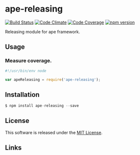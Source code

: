 ape-releasing
==========

[![Build Status][my_travis_badge_url]][my_travis_url]
[![Code Climate][my_codeclimate_badge_url]][my_codeclimate_url]
[![Code Coverage][my_codeclimate_coverage_badge_url]][my_codeclimate_url]
[![npm version][my_npm_budge_url]][my_npm_url]

Releasing module for ape framework.


Usage
----

### Measure coverage.

```javascript
#!/usr/bin/env node

var apeReleasing = require('ape-releasing');
```


Installation
----

```javascript
$ npm install ape-releasing --save
```


License
-------
This software is released under the [MIT License][my_license_url].


Links
------



[npm_url]: https://www.npmjs.org/
[my_repo_url]: https://github.com/ape-repo/ape-releasing
[my_travis_url]: http://travis-ci.org/ape-repo/ape-releasing
[my_travis_badge_url]: http://img.shields.io/travis/ape-repo/ape-releasing.svg?style=flat
[my_license_url]: https://github.com/ape-repo/ape-releasing/blob/master/LICENSE
[my_codeclimate_url]: http://codeclimate.com/github/ape-repo/ape-releasing
[my_codeclimate_badge_url]: http://img.shields.io/codeclimate/github/ape-repo/ape-releasing.svg?style=flat
[my_codeclimate_coverage_badge_url]: http://img.shields.io/codeclimate/coverage/github/ape-repo/ape-releasing.svg?style=flat
[my_coverage_url]: http://ape-repo.github.io/ape-releasing/coverage/lcov-report
[my_npm_url]: http://www.npmjs.org/package/ape-releasing
[my_npm_budge_url]: http://img.shields.io/npm/v/ape-releasing.svg?style=flat

